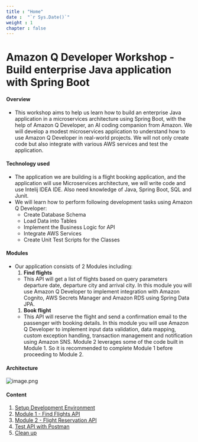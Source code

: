 ```yaml
---
title : "Home"
date :  "`r Sys.Date()`" 
weight : 1 
chapter : false
---
```


# Amazon Q Developer Workshop - Build enterprise Java application with Spring Boot

#### Overview
- This workshop aims to help us learn how to build an enterprise Java application in a microservices architecture using Spring Boot, with the help of Amazon Q Developer, an AI coding companion from Amazon. We will develop a modest microservices application to understand how to use Amazon Q Developer in real-world projects. We will not only create code but also integrate with various AWS services and test the application.

#### Technology used
- The application we are building is a flight booking application, and the application will use Microservices architecture, we will write code and use Intelij IDEA IDE. Also need knowledge of Java, Spring Boot, SQL and Junit.
- We will learn how to perform following development tasks using Amazon Q Developer:
    - Create Database Schema
    - Load Data into Tables
    - Implement the Business Logic for API
    - Integrate AWS Services
    - Create Unit Test Scripts for the Classes
#### Modules

- Our application consists of 2 Modules including:
    1. **Find flights**
    - This API will get a list of flights based on query parameters departure date, departure city and arrival city. In this module you will use Amazon Q Developer to implement integration with Amazon Cognito, AWS Secrets Manager and Amazon RDS using Spring Data JPA.
    1. **Book flight**
    - This API will reserve the flight and send a confirmation email to the passenger with booking details. In this module you will use Amazon Q Developer to implement input data validation, data mapping, custom exception handling, transaction management and notification using Amazon SNS. Module 2 leverages some of the code built in Module 1. So it is recommended to complete Module 1 before proceeding to Module 2.
  
#### Architecture
![image.png](images/Kientruc/image.png/)
#### Content

1. [Setup Development Environment](1-config-environment/)
2. [Module 1 - Find Flights API](2-module-1-find-flights-api/)
3. [Module 2 - Flight Reservation API](3-module-2-flight-reservation-api/)
4. [Test API with Postman](4-testing-api-with-postman/)
5. [Clean up](5-clean-up/)
